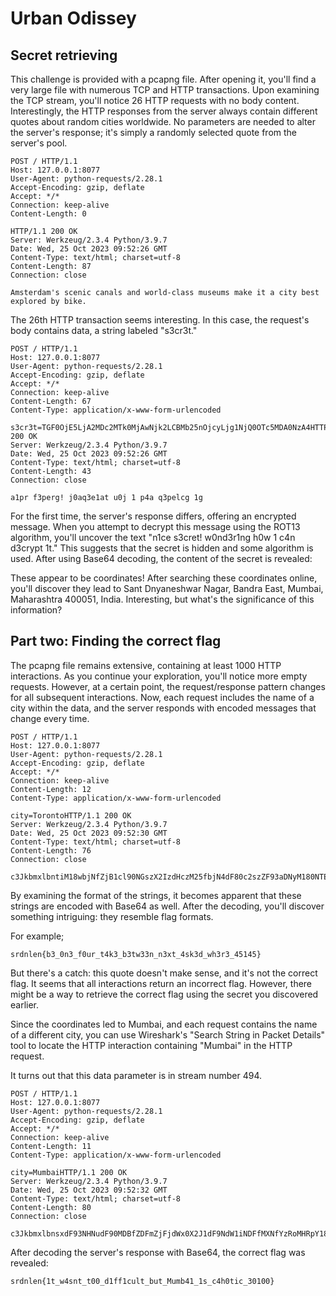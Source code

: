 # Urban Odissey

## Secret retrieving
This challenge is provided with a pcapng file. After opening it, you'll find a very large file with numerous TCP and HTTP transactions.
Upon examining the TCP stream, you'll notice 26 HTTP requests with no body content. Interestingly, the HTTP responses from the server always contain different quotes about random cities worldwide. No parameters are needed to alter the server's response; it's simply a randomly selected quote from the server's pool.

```
POST / HTTP/1.1
Host: 127.0.0.1:8077
User-Agent: python-requests/2.28.1
Accept-Encoding: gzip, deflate
Accept: */*
Connection: keep-alive
Content-Length: 0

HTTP/1.1 200 OK
Server: Werkzeug/2.3.4 Python/3.9.7
Date: Wed, 25 Oct 2023 09:52:26 GMT
Content-Type: text/html; charset=utf-8
Content-Length: 87
Connection: close

Amsterdam's scenic canals and world-class museums make it a city best explored by bike.

```

The 26th HTTP transaction seems interesting. In this case, the request's body contains data, a string labeled "s3cr3t."


```
POST / HTTP/1.1
Host: 127.0.0.1:8077
User-Agent: python-requests/2.28.1
Accept-Encoding: gzip, deflate
Accept: */*
Connection: keep-alive
Content-Length: 67
Content-Type: application/x-www-form-urlencoded

s3cr3t=TGF0OjE5LjA2MDc2MTk0MjAwNjk2LCBMb25nOjcyLjg1NjQ0OTc5MDA0NzA4HTTP/1.1 200 OK
Server: Werkzeug/2.3.4 Python/3.9.7
Date: Wed, 25 Oct 2023 09:52:26 GMT
Content-Type: text/html; charset=utf-8
Content-Length: 43
Connection: close

a1pr f3perg! j0aq3e1at u0j 1 p4a q3pelcg 1g
```
For the first time, the server's response differs, offering an encrypted message. When you attempt to decrypt this message using the ROT13 algorithm, you'll uncover the text "n1ce s3cret! w0nd3r1ng h0w 1 c4n d3crypt 1t." This suggests that the secret is hidden and some algorithm is used. After using Base64 decoding, the content of the secret is revealed:

These appear to be coordinates! After searching these coordinates online, you'll discover they lead to Sant Dnyaneshwar Nagar, Bandra East, Mumbai, Maharashtra 400051, India. Interesting, but what's the significance of this information?


## Part two: Finding the correct flag

The pcapng file remains extensive, containing at least 1000 HTTP interactions. As you continue your exploration, you'll notice more empty requests. However, at a certain point, the request/response pattern changes for all subsequent interactions. Now, each request includes the name of a city within the data, and the server responds with encoded messages that change every time.

```
POST / HTTP/1.1
Host: 127.0.0.1:8077
User-Agent: python-requests/2.28.1
Accept-Encoding: gzip, deflate
Accept: */*
Connection: keep-alive
Content-Length: 12
Content-Type: application/x-www-form-urlencoded

city=TorontoHTTP/1.1 200 OK
Server: Werkzeug/2.3.4 Python/3.9.7
Date: Wed, 25 Oct 2023 09:52:30 GMT
Content-Type: text/html; charset=utf-8
Content-Length: 76
Connection: close

c3JkbmxlbntiM18wbjNfZjB1cl90NGszX2IzdHczM25fbjN4dF80c2szZF93aDNyM180NTE0NX0=
```

By examining the format of the strings, it becomes apparent that these strings are encoded with Base64 as well. After the decoding, you'll discover something intriguing: they resemble flag formats.

For example;
```
srdnlen{b3_0n3_f0ur_t4k3_b3tw33n_n3xt_4sk3d_wh3r3_45145}
```
But there's a catch: this quote doesn't make sense, and it's not the correct flag. 
It seems that all interactions return an incorrect flag. However, there might be a way to retrieve the correct flag using the secret you discovered earlier.

Since the coordinates led to Mumbai, and each request contains the name of a different city, you can use Wireshark's "Search String in Packet Details" tool to locate the HTTP interaction containing "Mumbai" in the HTTP request. 

It turns out that this data parameter is in stream number 494.

```
POST / HTTP/1.1
Host: 127.0.0.1:8077
User-Agent: python-requests/2.28.1
Accept-Encoding: gzip, deflate
Accept: */*
Connection: keep-alive
Content-Length: 11
Content-Type: application/x-www-form-urlencoded

city=MumbaiHTTP/1.1 200 OK
Server: Werkzeug/2.3.4 Python/3.9.7
Date: Wed, 25 Oct 2023 09:52:32 GMT
Content-Type: text/html; charset=utf-8
Content-Length: 80
Connection: close

c3JkbmxlbnsxdF93NHNudF90MDBfZDFmZjFjdWx0X2J1dF9NdW1iNDFfMXNfYzRoMHRpY18zMDEwMH0=
```

After decoding the server's response with Base64, the correct flag was revealed:

```
srdnlen{1t_w4snt_t00_d1ff1cult_but_Mumb41_1s_c4h0tic_30100}
```
